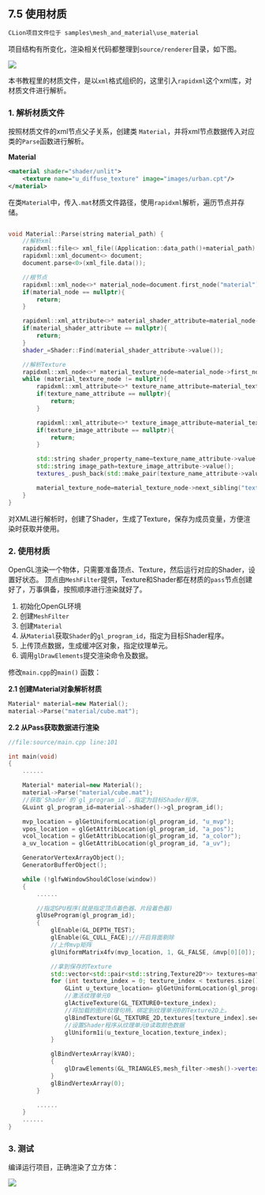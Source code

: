 ## 7.5 使用材质

```c
CLion项目文件位于 samples\mesh_and_material\use_material
```

项目结构有所变化，渲染相关代码都整理到`source/renderer`目录，如下图。

![](../../imgs/mesh_and_material/shader_pass/clion_project_struct.jpg)


本书教程里的材质文件，是以`xml`格式组织的，这里引入`rapidxml`这个xml库，对材质文件进行解析。


### 1. 解析材质文件

按照材质文件的xml节点父子关系，创建类 `Material`，并将xml节点数据传入对应类的`Parse`函数进行解析。

<b>Material</b>

```xml
<material shader="shader/unlit">
    <texture name="u_diffuse_texture" image="images/urban.cpt"/>
</material>
```

在类`Material`中，传入`.mat`材质文件路径，使用`rapidxml`解析，遍历节点并存储。

```c++

void Material::Parse(string material_path) {
    //解析xml
    rapidxml::file<> xml_file((Application::data_path()+material_path).c_str());
    rapidxml::xml_document<> document;
    document.parse<0>(xml_file.data());

    //根节点
    rapidxml::xml_node<>* material_node=document.first_node("material");
    if(material_node == nullptr){
        return;
    }

    rapidxml::xml_attribute<>* material_shader_attribute=material_node->first_attribute("shader");
    if(material_shader_attribute == nullptr){
        return;
    }
    shader_=Shader::Find(material_shader_attribute->value());

    //解析Texture
    rapidxml::xml_node<>* material_texture_node=material_node->first_node("texture");
    while (material_texture_node != nullptr){
        rapidxml::xml_attribute<>* texture_name_attribute=material_texture_node->first_attribute("name");
        if(texture_name_attribute == nullptr){
            return;
        }

        rapidxml::xml_attribute<>* texture_image_attribute=material_texture_node->first_attribute("image");
        if(texture_image_attribute == nullptr){
            return;
        }

        std::string shader_property_name=texture_name_attribute->value();
        std::string image_path=texture_image_attribute->value();
        textures_.push_back(std::make_pair(texture_name_attribute->value(), Texture2D::LoadFromFile(image_path)));

        material_texture_node=material_texture_node->next_sibling("texture");
    }
}
```

对XML进行解析时，创建了Shader，生成了Texture，保存为成员变量，方便渲染时获取并使用。

### 2. 使用材质

OpenGL渲染一个物体，只需要准备顶点、Texture，然后运行对应的Shader，设置好状态。
顶点由`MeshFilter`提供，Texture和Shader都在材质的`pass`节点创建好了，万事俱备，按照顺序进行渲染就好了。

1. 初始化OpenGL环境
1. 创建`MeshFilter`
2. 创建`Material`
3. 从`Material`获取`Shader`的`gl_program_id`，指定为目标Shader程序。
4. 上传顶点数据，生成缓冲区对象，指定纹理单元。
5. 调用`glDrawElements`提交渲染命令及数据。

修改`main.cpp`的`main()` 函数：

<b>2.1 创建Material对象解析材质</b>

```c++
Material* material=new Material();
material->Parse("material/cube.mat");
```

<b>2.2 从Pass获取数据进行渲染</b>

```c++
//file:source/main.cpp line:101

int main(void)
{
    ......

    Material* material=new Material();
    material->Parse("material/cube.mat");
    //获取`Shader`的`gl_program_id`，指定为目标Shader程序。
    GLuint gl_program_id=material->shader()->gl_program_id();

    mvp_location = glGetUniformLocation(gl_program_id, "u_mvp");
    vpos_location = glGetAttribLocation(gl_program_id, "a_pos");
    vcol_location = glGetAttribLocation(gl_program_id, "a_color");
    a_uv_location = glGetAttribLocation(gl_program_id, "a_uv");

    GeneratorVertexArrayObject();
    GeneratorBufferObject();

    while (!glfwWindowShouldClose(window))
    {
        ......

        //指定GPU程序(就是指定顶点着色器、片段着色器)
        glUseProgram(gl_program_id);
        {
            glEnable(GL_DEPTH_TEST);
            glEnable(GL_CULL_FACE);//开启背面剔除
            //上传mvp矩阵
            glUniformMatrix4fv(mvp_location, 1, GL_FALSE, &mvp[0][0]);

            //拿到保存的Texture
            std::vector<std::pair<std::string,Texture2D*>> textures=material->textures();
            for (int texture_index = 0; texture_index < textures.size(); ++texture_index) {
                GLint u_texture_location= glGetUniformLocation(gl_program_id, textures[texture_index].first.c_str());
                //激活纹理单元0
                glActiveTexture(GL_TEXTURE0+texture_index);
                //将加载的图片纹理句柄，绑定到纹理单元0的Texture2D上。
                glBindTexture(GL_TEXTURE_2D,textures[texture_index].second->gl_texture_id());
                //设置Shader程序从纹理单元0读取颜色数据
                glUniform1i(u_texture_location,texture_index);
            }

            glBindVertexArray(kVAO);
            {
                glDrawElements(GL_TRIANGLES,mesh_filter->mesh()->vertex_index_num_,GL_UNSIGNED_SHORT,0);//使用顶点索引进行绘制，最后的0表示数据偏移量。
            }
            glBindVertexArray(0);
        }

        ......
    }
    ......
}
```

### 3. 测试

编译运行项目，正确渲染了立方体：

![](../../imgs/mesh_and_material/shader_pass/lod0_4k_cpt.jpg)
